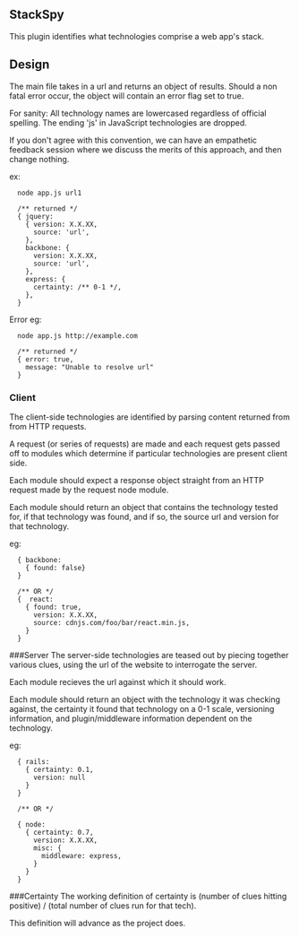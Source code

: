 StackSpy
---------------------

This plugin identifies what technologies comprise a web
app's stack. 



## Design
The main file takes in a url and returns an object of results.
Should a non fatal error occur, the object will contain an error flag
set to true.

For sanity:
All technology names are lowercased regardless of official spelling.
The ending 'js' in JavaScript technologies are dropped.

If you don't agree with this convention, we can have an empathetic
feedback session where we discuss the merits of this approach, and then
change nothing.

ex: 
```
  node app.js url1

  /** returned */
  { jquery:
    { version: X.X.XX,
      source: 'url',
    },
    backbone: {
      version: X.X.XX,
      source: 'url',
    },
    express: {
      certainty: /** 0-1 */,
    },
  }  
```

Error eg:
```
  node app.js http://example.com

  /** returned */
  { error: true,
    message: "Unable to resolve url"
  }
```

### Client
The client-side technologies are identified by parsing content returned
from from HTTP requests.

A request (or series of requests) are made and each request gets passed
off to modules which determine if particular technologies are present
client side. 

Each module should expect a response object straight from an HTTP request 
made by the request node module.

Each module should return an object that contains the technology tested for,
if that technology was found, and if so, the source url and version for that technology.

eg:
```
  { backbone:
    { found: false}
  } 

  /** OR */
  {  react:
    { found: true,
      version: X.X.XX,
      source: cdnjs.com/foo/bar/react.min.js,
    }
  }
```

###Server
The server-side technologies are teased out by piecing together various clues, using 
the url of the website to interrogate the server.

Each module recieves the url against which it should work. 

Each module should return an object with the technology it was checking against, the
certainty it found that technology on a 0-1 scale, versioning information, and plugin/middleware
information dependent on the technology.

eg:
``` 
  { rails:
    { certainty: 0.1,
      version: null
    }
  }

  /** OR */
  
  { node:
    { certainty: 0.7,
      version: X.X.XX,
      misc: {
        middleware: express,
      }
    }
  }
```

###Certainty
The working definition of certainty is (number of clues hitting positive) / (total number of clues run for that tech).

This definition will advance as the project does.
